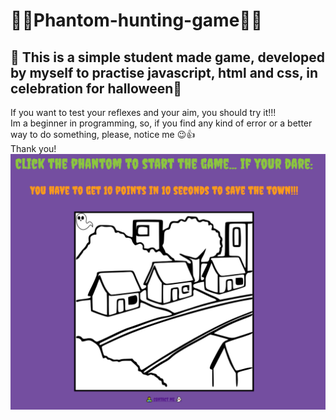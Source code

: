 # 🎃🎃Phantom-hunting-game🎃🎃
## 👻 This is a simple student made game, developed by myself to practise javascript, html and css, in celebration for halloween🧛
If you want to test your reflexes and your aim, you should try it!!! <br>
Im a beginner in programming, so, if you find any kind of error or a better way to do something, please, notice me 😉👍 <br>
Thank you! <br>
<img src="phantomhunting/images/snapshot.PNG" width="600px" text-align: center> <br>
